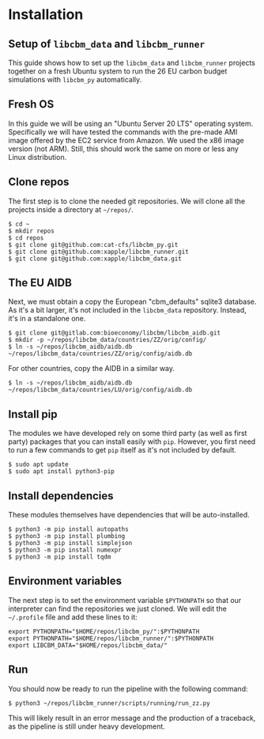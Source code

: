 # Installation

## Setup of `libcbm_data` and `libcbm_runner`

This guide shows how to set up the `libcbm_data` and `libcbm_runner` projects together on a fresh Ubuntu system to run the 26 EU carbon budget simulations with `libcbm_py` automatically.

## Fresh OS

In this guide we will be using an "Ubuntu Server 20 LTS" operating system. Specifically we will have tested the commands with the pre-made AMI image offered by the EC2 service from Amazon. We used the x86 image version (not ARM). Still, this should work the same on more or less any Linux distribution.

## Clone repos

The first step is to clone the needed git repositories. We will clone all the projects inside a directory at `~/repos/`.

    $ cd ~
    $ mkdir repos
    $ cd repos
    $ git clone git@github.com:cat-cfs/libcbm_py.git
    $ git clone git@github.com:xapple/libcbm_runner.git
    $ git clone git@github.com:xapple/libcbm_data.git

## The EU AIDB

Next, we must obtain a copy the European "cbm_defaults" sqlite3 database. As it's a bit larger, it's not included in the `libcbm_data` repository. Instead, it's in a standalone one.

    $ git clone git@gitlab.com:bioeconomy/libcbm/libcbm_aidb.git
    $ mkdir -p ~/repos/libcbm_data/countries/ZZ/orig/config/
    $ ln -s ~/repos/libcbm_aidb/aidb.db ~/repos/libcbm_data/countries/ZZ/orig/config/aidb.db

For other countries, copy the AIDB in a similar way.


    $ ln -s ~/repos/libcbm_aidb/aidb.db ~/repos/libcbm_data/countries/LU/orig/config/aidb.db


## Install pip

The modules we have developed rely on some third party (as well as first party) packages that you can install easily with `pip`. However, you first need to run a few commands to get `pip` itself as it's not included by default.

    $ sudo apt update
    $ sudo apt install python3-pip

## Install dependencies

These modules themselves have dependencies that will be auto-installed.

    $ python3 -m pip install autopaths
    $ python3 -m pip install plumbing
    $ python3 -m pip install simplejson
    $ python3 -m pip install numexpr
    $ python3 -m pip install tqdm

## Environment variables

The next step is to set the environment variable `$PYTHONPATH` so that our interpreter can find the repositories we just cloned. We will edit the `~/.profile` file and add these lines to it:

    export PYTHONPATH="$HOME/repos/libcbm_py/":$PYTHONPATH
    export PYTHONPATH="$HOME/repos/libcbm_runner/":$PYTHONPATH
    export LIBCBM_DATA="$HOME/repos/libcbm_data/"

## Run

You should now be ready to run the pipeline with the following command:

    $ python3 ~/repos/libcbm_runner/scripts/running/run_zz.py

This will likely result in an error message and the production of a traceback, as the pipeline is still under heavy development.
